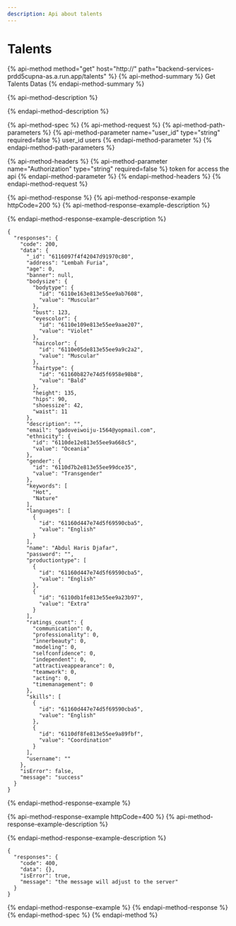 ```yaml
---
description: Api about talents
---
```


# Talents

{% api-method method="get" host="http://" path="backend-services-prdd5cupna-as.a.run.app/talents" %}
{% api-method-summary %}
Get Talents Datas
{% endapi-method-summary %}

{% api-method-description %}

{% endapi-method-description %}

{% api-method-spec %}
{% api-method-request %}
{% api-method-path-parameters %}
{% api-method-parameter name="user\_id" type="string" required=false %}
user\_id users
{% endapi-method-parameter %}
{% endapi-method-path-parameters %}

{% api-method-headers %}
{% api-method-parameter name="Authorization" type="string" required=false %}
token for access the api
{% endapi-method-parameter %}
{% endapi-method-headers %}
{% endapi-method-request %}

{% api-method-response %}
{% api-method-response-example httpCode=200 %}
{% api-method-response-example-description %}

{% endapi-method-response-example-description %}

```
{
  "responses": {
    "code": 200,
    "data": {
      "_id": "6116097f4f42047d91970c80",
      "address": "Lembah Furia",
      "age": 0,
      "banner": null,
      "bodysize": {
        "bodytype": {
          "id": "6110e163e813e55ee9ab7608",
          "value": "Muscular"
        },
        "bust": 123,
        "eyescolor": {
          "id": "6110e109e813e55ee9aae207",
          "value": "Violet"
        },
        "haircolor": {
          "id": "6110e05de813e55ee9a9c2a2",
          "value": "Muscular"
        },
        "hairtype": {
          "id": "61160b827e74d5f6958e98b8",
          "value": "Bald"
        },
        "height": 135,
        "hips": 90,
        "shoessize": 42,
        "waist": 11
      },
      "description": "",
      "email": "gadoveiwoiju-1564@yopmail.com",
      "ethnicity": {
        "id": "6110de12e813e55ee9a668c5",
        "value": "Oceania"
      },
      "gender": {
        "id": "6110d7b2e813e55ee99dce35",
        "value": "Transgender"
      },
      "keywords": [
        "Hot",
        "Nature"
      ],
      "languages": [
        {
          "id": "61160d447e74d5f69590cba5",
          "value": "English"
        }
      ],
      "name": "Abdul Haris Djafar",
      "password": "",
      "productiontype": [
        {
          "id": "61160d447e74d5f69590cba5",
          "value": "English"
        },
        {
          "id": "6110db1fe813e55ee9a23b97",
          "value": "Extra"
        }
      ],
      "ratings_count": {
        "communication": 0,
        "professionality": 0,
        "innerbeauty": 0,
        "modeling": 0,
        "selfconfidence": 0,
        "independent": 0,
        "attractiveappearance": 0,
        "teamwork": 0,
        "acting": 0,
        "timemanagement": 0
      },
      "skills": [
        {
          "id": "61160d447e74d5f69590cba5",
          "value": "English"
        },
        {
          "id": "6110df8fe813e55ee9a89fbf",
          "value": "Coordination"
        }
      ],
      "username": ""
    },
    "isError": false,
    "message": "success"
  }
}
```
{% endapi-method-response-example %}

{% api-method-response-example httpCode=400 %}
{% api-method-response-example-description %}

{% endapi-method-response-example-description %}

```
{
  "responses": {
    "code": 400,
    "data": {},
    "isError": true,
    "message": "the message will adjust to the server"
  }
}
```
{% endapi-method-response-example %}
{% endapi-method-response %}
{% endapi-method-spec %}
{% endapi-method %}



